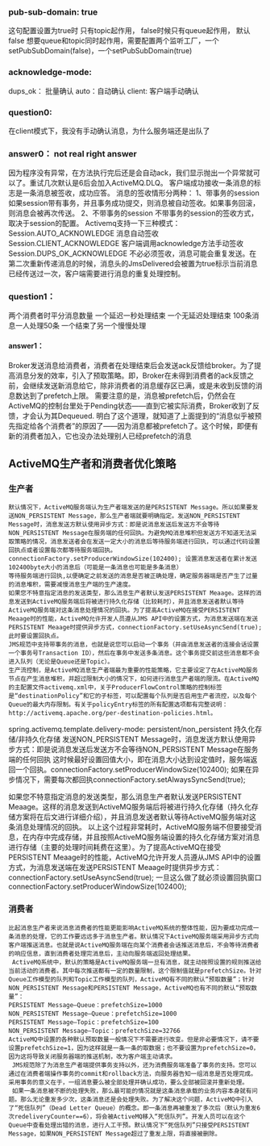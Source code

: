    ### pub-sub-domain: true
   这句配置设置为true时 只有topic起作用， false时候只有queue起作用， 默认false
   想要queue和topic同时起作用，需要配置两个监听工厂，一个setPubSubDomain(false)，一个setPubSubDomain(true)
   ### acknowledge-mode: 
   dups_ok： 批量确认
   auto：自动确认 
   client: 客户端手动确认
   ### question0:
   在client模式下，我没有手动确认消息，为什么服务端还是出队了
   ### answer0： not real right answer
   因为程序没有异常，在方法执行完后还是会自动ack，我们显示抛出一个异常就可以了。重试几次默认是6后会加入ActiveMQ.DLQ。
   客户端成功接收一条消息的标志是一条消息被签收，成功应答。
   消息的签收情形分两种：
   1、带事务的session
    如果session带有事务，并且事务成功提交，则消息被自动签收。如果事务回滚，则消息会被再次传送。
   2、不带事务的session
    不带事务的session的签收方式，取决于session的配置。
   Activemq支持一下三种模式：
     Session.AUTO_ACKNOWLEDGE  消息自动签收
     Session.CLIENT_ACKNOWLEDGE  客户端调用acknowledge方法手动签收
     Session.DUPS_OK_ACKNOWLEDGE 不必必须签收，消息可能会重复发送。在第二次重新传递消息的时候，消息头的JmsDelivered会被置为true标示当前消息已经传送过一次，客户端需要进行消息的重复处理控制。
   ### question1： 
   两个消费者时平分消息数量 一个延迟一秒处理结束 一个无延迟处理结束 100条消息一人处理50条 一个结束了另一个慢慢处理
   #### answer1：
   Broker发送消息给消费者，消费者在处理结束后会发送ack反馈给broker。为了提高消息分发的效率，引入了预取策略。即，Broker在未得到消费者的ack反馈之前，会继续发送新消息给它，除非消费者的消息缓存区已满，或是未收到反馈的消息数达到了prefetch上限。
   需要注意的是，消息被prefetch后，仍然会在ActiveMQ的控制台里处于Pending状态——直到它被实际消费，Broker收到了反馈，才会认为其Dequeued.
   明白了这个道理，就知道了上面提到的“消息似乎被预先指定给各个消费者”的原因了——因为消息都被prefetch了。这个时候，即便有新的消费者加入，它也没办法处理别人已经prefetch的消息
   
   ## ActiveMQ生产者和消费者优化策略 
   ### 生产者
    默认情况下，ActiveMQ服务端认为生产者端发送的是PERSISTENT Message。所以如果要发送NON_PERSISTENT Message，那么生产者端就要明确指定。发送NON_PERSISTENT Message时，消息发送方默认使用异步方式：即是说消息发送后发送方不会等待NON_PERSISTENT Message在服务端的任何回执。为避免MQ消息堆积但发送方不知道无法采取策略的情况，消息发送者会在发送一定大小的消息后等待服务端进行回执，可以通过代码设置回执点或者设置每次都等待服务端回执。connectionFactory.setProducerWindowSize(102400); 设置消息发送者在累计发送102400byte大小的消息后（可能是一条消息也可能是多条消息）
    等待服务端进行回执,以便确定之前发送的消息是否被正确处理，确定服务器端是否产生了过量的消息堆积，需要减慢消息生产端的生产速度。
    如果您不特意指定消息的发送类型，那么消息生产者默认发送PERSISTENT Meaage。这样的消息发送到ActiveMQ服务端后将被进行持久化存储（比较耗时），并且消息发送者默认等待ActiveMQ服务端对这条消息处理情况的回执。为了提高ActiveMQ在接受PERSISTENT Meaage时的性能，ActiveMQ允许开发人员遵从JMS API中的设置方式，为消息发送端在发送PERSISTENT Meaage时提供异步方式，connectionFactory.setUseAsyncSend(true);此时要设置回执点。
    JMS规范中支持带事务的消息，也就是说您可以启动一个事务（并由消息发送者的连接会话设置一个事务号Transaction ID），然后在事务中发送多条消息。这个事务提交前这些消息都不会进入队列（无论是Queue还是Topic）。
    生产流控制，是ActiveMQ消息生产者端最为重要的性能策略，它主要设定了在ActiveMQ服务节点在产生消息堆积，并超过限制大小的情况下，如何进行消息生产者端的限流。在ActiveMQ的主配置文件activemq.xml中，关于ProducerFlowControl策略的控制标签是“destinationPolicy”和它的子标签，可以配置每个队列是否启用生产者流控，以及每个Queue的最大内存限制。有关于policyEntry标签的所有配置选项都有完整说明：http://activemq.apache.org/per-destination-policies.html。
   spring.activemq.template.delivery-mode: persistent/non_persistent  持久化存储/非持久化存储
   发送NON_PERSISTENT Message时，消息发送方默认使用异步方式：即是说消息发送后发送方不会等待NON_PERSISTENT Message在服务端的任何回执
   这时候最好设置回值大小，即在消息大小达到设定值时，服务端返回一个回执。connectionFactory.setProducerWindowSize(102400);
   如果在异步情况下，需要每次都回执connectionFactory.setAlwaysSyncSend(true);
   
   如果您不特意指定消息的发送类型，那么消息生产者默认发送PERSISTENT Meaage。这样的消息发送到ActiveMQ服务端后将被进行持久化存储（持久化存储方案将在后文进行详细介绍），并且消息发送者默认等待ActiveMQ服务端对这条消息处理情况的回执。
   以上这个过程非常耗时，ActiveMQ服务端不但要接受消息，在内存中完成存储，并且按照ActiveMQ服务端设置的持久化存储方案对消息进行存储（主要的处理时间耗费在这里）。为了提高ActiveMQ在接受PERSISTENT Meaage时的性能，ActiveMQ允许开发人员遵从JMS API中的设置方式，为消息发送端在发送PERSISTENT Meaage时提供异步方式：
   connectionFactory.setUseAsyncSend(true); 一旦这么做了就必须设置回执窗口 connectionFactory.setProducerWindowSize(102400);
   ### 消费者
    比起消息生产者来说消息消费者的性能更能影响ActiveMQ系统的整体性能，因为要成功完成一条消息的处理，它的工作要远远多于消息生产者。默认情况下ActiveMQ服务端采用异步方式向客户端推送消息。也就是说ActiveMQ服务端在向某个消费者会话推送消息后，不会等待消费者的响应信息，直到消费者处理完消息后，主动向服务端返回处理结果。
     ActiveMQ系统中，默认的策略是ActiveMQ服务端一旦有消息，就主动按照设置的规则推送给当前活动的消费者。其中每次推送都有一定的数量限制，这个限制值就是prefetchSize。针对Queue工作模型的队列和Topic工作模型的队列，ActiveMQ有不同的默认“预取数量”；针对NON_PERSISTENT Message和PERSISTENT Message，ActiveMQ也有不同的默认“预取数量”：
    PERSISTENT Message—Queue：prefetchSize=1000
    NON_PERSISTENT Message—Queue：prefetchSize=1000
    PERSISTENT Message—Topic：prefetchSize=100
    NON_PERSISTENT Message—Topic：prefetchSize=32766
    ActiveMQ中设置的各种默认预取数量一般情况下不需要进行改变。但是非必要情况下，请不要设置prefetchSize=1，因为这样就是一条一条的取数据；也不要设置为prefetchSize=0，因为这将导致关闭服务器端的推送机制，改为客户端主动请求。
     JMS规范除了为消息生产者端提供事务支持以外，还为消费服务端准备了事务的支持。您可以通过在消费者端操作事务的commit和rollback方法，向服务器告知一组消息是否处理完成。采用事务的意义在于，一组消息要么被全部处理并确认成功，要么全部被回滚并重新处理。
     如果一条消息被不断的处理失败，那么最可能的情况就是这条消息承载的业务内容本身就有问题。那么无论重发多少次，这条消息还是会处理失败。为了解决这个问题，ActiveMQ中引入了“死信队列”（Dead Letter Queue）的概念。即一条消息再被重发了多次后（默认为重发6次redeliveryCounter==6），将会被ActiveMQ移入“死信队列”。开发人员可以在这个Queue中查看处理出错的消息，进行人工干预。默认情况下“死信队列”只接受PERSISTENT Message，如果NON_PERSISTENT Message超过了重发上限，将直接被删除。